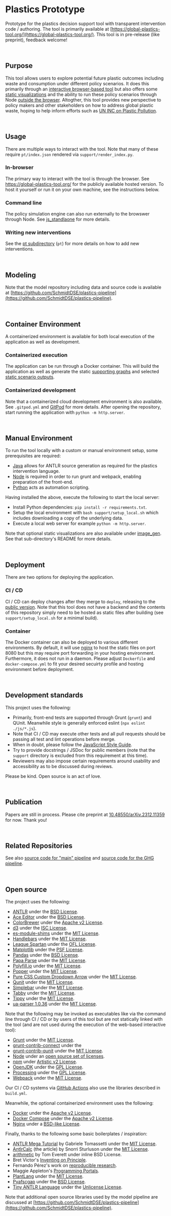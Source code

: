 Plastics Prototype
===============================================================================
Prototype for the plastics decision support tool with transparent intervention code / authoring. The tool is primarily available at [https://global-plastics-tool.org/](https://global-plastics-tool.org/). This tool is in pre-release (like preprint), feedback welcome!

<br>

Purpose
--------------------------------------------------------------------------------
This tool allows users to explore potential future plastic outcomes including waste and consumption under different policy scenarios. It does this primarily through an [interactive browser-based tool](https://global-plastics-tool.org/) but also offers some [static visualizations](https://github.com/SchmidtDSE/plastics-prototype/tree/main/image_gen) and the ability to run these policy scenarios through Node [outside the browser](https://github.com/SchmidtDSE/plastics-prototype/tree/main/js_standalone). Altogther, this tool provides new perspective to policy makers and other stakeholders on how to address global plastic waste, hoping to help inform efforts such as [UN INC on Plastic Pollution](https://www.unep.org/inc-plastic-pollution).

<br>

Usage
--------------------------------------------------------------------------------
There are multiple ways to interact with the tool. Note that many of these require `pt/index.json` rendered via `support/render_index.py`.

### In-browser
The primary way to interact with the tool is through the browser. See https://global-plastics-tool.org/ for the publicly available hosted version. To host it yourself or run it on your own machine, see the instructions below.

### Command line
The policy simulation engine can also run externally to the browswer through Node. See [js_standlaone](https://github.com/SchmidtDSE/plastics-prototype/tree/main/js_standalone) for more details.

### Writing new interventions
See the [pt subdirectory](https://github.com/SchmidtDSE/plastics-prototype/tree/main/pt) (`pt`) for more details on how to add new interventions.

<br>

Modeling
--------------------------------------------------------------------------------
Note that the model repository including data and source code is available at [https://github.com/SchmidtDSE/plastics-pipeline](https://github.com/SchmidtDSE/plastics-pipeline).

<br>

Container Environment
--------------------------------------------------------------------------------
A containerized environment is available for both local execution of the application as well as development.

### Containerized execution
The application can be run through a Docker container. This will build the application as well as generate the static [supporting graphs](https://github.com/SchmidtDSE/plastics-prototype/tree/main/image_gen) and selected [static scenario outputs](https://github.com/SchmidtDSE/plastics-prototype/tree/main/js_standalone). 

### Containerized development
Note that a containerized cloud development environment is also available. See `.gitpod.yml` and [GitPod](https://gitpod.io/) for more details. After opening the repository, start running the application with `python -m http.server`.

<br>

Manual Environment
--------------------------------------------------------------------------------
To run the tool locally with a custom or manual environment setup, some prerequisites are required:

 - [Java](https://adoptium.net/) allows for ANTLR source generation as required for the plastics intervention language.
 - [Node](https://nodejs.org/en) is required in order to run grunt and webpack, enabling preparation of the front-end.
 - [Python](https://docs.python-guide.org/starting/installation/) acts as automation scripting.

Having installed the above, execute the following to start the local server:

 - Install Python dependencies: `pip install -r requirements.txt`.
 - Setup the local environment with `bash support/setup_local.sh` which includes downloading a copy of the underlying data.
 - Execute a local web server for example `python -m http.server`.

Note that optional static visualizations are also available under [image_gen](https://github.com/SchmidtDSE/plastics-prototype/tree/main/image_gen). See that sub-directory's README for more details.

<br>

Deployment
--------------------------------------------------------------------------------
There are two options for deploying the application.

### CI / CD
CI / CD can deploy changes after they merge to `deploy`, releasing to the [public version](https://global-plastics-tool.org/). Note that this tool does not have a backend and the contents of this repository simply need to be hosted as static files after building (see `support/setup_local.sh` for a minimal build).

### Container
The Docker container can also be deployed to various different environments. By default, it will use [nginx](https://nginx.org/en/) to host the static files on port 8080 but this may require port forwarding in your hosting environment. Furthermore, it does not run in a daemon. Please adjust `Dockerfile` and `docker-compose.yml` to fit your desired secuirty profile and hosting environment before deployment.

<br>

Development standards
--------------------------------------------------------------------------------
This project uses the following:

 - Primarily, front-end tests are supported through Grunt (`grunt`) and QUnit. Meanwhile style is generally enforced eslint (`npx eslint ./js/*.js`).
 - Note that CI / CD may execute other tests and all pull requests should be passing all test and lint operations before merge.
 - When in doubt, please follow the [JavaScript Style Guide](https://google.github.io/styleguide/jsguide.html).
 - Try to provide docstrings / JSDoc for public members (note that the `support` directory is excluded from this requirement at this time).
 - Reviewers may also impose certain requirements around usability and accessibility as to be discussed during reviews.

Please be kind. Open source is an act of love.

<br>

Publication
--------------------------------------------------------------------------------
Papers are still in process. Please cite preprint at [10.48550/arXiv.2312.11359](https://arxiv.org/abs/2312.11359) for now. Thank you!

<br>

Related Repositories
--------------------------------------------------------------------------------
See also [source code for "main" pipeline](https://github.com/SchmidtDSE/plastics-pipeline) and [source code for the GHG pipeline](https://github.com/SchmidtDSE/plastics-ghg-pipeline).

<br>

Open source
--------------------------------------------------------------------------------
The project uses the following:

 - [ANTLR](https://www.antlr.org/index.html) under the [BSD License](https://www.antlr.org/license.html).
 - [Ace Editor](https://ace.c9.io/) under the [BSD License](https://github.com/ajaxorg/ace/blob/master/LICENSE).
 - [ColorBrewer](https://colorbrewer2.org) under the [Apache v2 License](https://github.com/axismaps/colorbrewer/blob/master/LICENCE.txt).
 - [d3](https://d3js.org/) under the [ISC License](https://github.com/d3/d3/blob/main/LICENSE).
 - [es-module-shims](https://www.npmjs.com/package/es-module-shims) under the [MIT License](https://github.com/guybedford/es-module-shims/blob/main/LICENSE).
 - [Handlebars](https://handlebarsjs.com/) under the [MIT License](https://github.com/handlebars-lang/handlebars.js/blob/master/LICENSE).
 - [League Spartan](https://www.theleagueofmoveabletype.com/league-spartan) under the [OFL License](https://opensource.org/license/ofl-1-1/).
 - [Matplotlib](https://matplotlib.org/) under the [PSF License](https://matplotlib.org/stable/users/project/license.html).
 - [Pandas](https://pandas.pydata.org/) under the [BSD License](https://github.com/pandas-dev/pandas/blob/main/LICENSE).
 - [Papa Parse](https://www.papaparse.com/) under the [MIT License](https://github.com/mholt/PapaParse/blob/master/LICENSE).
 - [Polyfill.io](https://polyfill.io/v3/) under the [MIT License](https://github.com/JakeChampion/polyfill-service/blob/main/LICENSE.md).
 - [Popper](https://popper.js.org/) under the [MIT License](https://github.com/floating-ui/floating-ui/blob/master/LICENSE).
 - [Pure CSS Custom Dropdown Arrow](https://codepen.io/code-boxx/pen/RwxbpOz) under the [MIT License](https://codepen.io/code-boxx/pen/RwxbpOz).
 - [Qunit](https://qunitjs.com/) under the [MIT License](https://github.com/qunitjs/qunit/blob/main/LICENSE.txt).
 - [Simplebar](https://grsmto.github.io/simplebar/) under the [MIT License](https://github.com/Grsmto/simplebar/blob/master/LICENSE).
 - [Tabby](https://github.com/cferdinandi/tabby) under the [MIT License](https://github.com/cferdinandi/tabby/blob/master/LICENSE.md).
 - [Tippy](https://atomiks.github.io/tippyjs/) under the [MIT License](https://github.com/atomiks/tippyjs/blob/master/LICENSE).
 - [ua-parser 1.0.36](https://uaparser.js.org/) under the [MIT License](https://www.npmjs.com/package/ua-parser-js).

Note that the following may be invoked as executables like via the command line through CI / CD or by users of this tool but are not statically linked with the tool (and are not used during the execution of the web-based interactive tool):

 - [Grunt](https://gruntjs.com/) under the [MIT License](https://github.com/gruntjs/grunt/blob/main/LICENSE).
 - [grunt-contrib-connect](https://github.com/gruntjs/grunt-contrib-connect) under the 
 - [grunt-contrib-qunit](https://github.com/gruntjs/grunt-contrib-connect) under the [MIT License](https://github.com/gruntjs/grunt-contrib-connect/blob/main/LICENSE-MIT).
 - [Node](https://nodejs.org/en) under an [open source set of licenses](https://github.com/nodejs/node/blob/main/LICENSE).
 - [npm](https://www.npmjs.com/) under [Artistic v2 License](https://docs.npmjs.com/policies/npm-license).
 - [OpenJDK](https://openjdk.org/) under the [GPL License](https://www.gnu.org/licenses/old-licenses/gpl-2.0.en.html).
 - [Processing](https://processing.org/) under the [GPL License](https://github.com/benfry/processing4/blob/main/LICENSE.md).
 - [Webpack](https://webpack.js.org/) under the [MIT License](https://github.com/webpack/webpack/blob/main/LICENSE).

Our CI / CD systems via [GitHub Actions](https://docs.github.com/en/actions) also use the libraries described in `build.yml`.

Meanwhile, the optional containerized environment uses the following:

 - [Docker](https://docs.docker.com/engine/) under the [Apache v2 License](https://github.com/moby/moby/blob/master/LICENSE).
 - [Docker Compose](https://docs.docker.com/compose/) under the [Apache v2 License](https://github.com/docker/compose/blob/main/LICENSE).
 - [Nginx](https://nginx.org/en/) under a [BSD-like License](https://nginx.org/LICENSE).

Finally, thanks to the following some basic boilerplates / inspiration:

 - [ANTLR Mega Tutorial](https://github.com/gabriele-tomassetti/antlr-mega-tutorial) by Gabriele Tomassetti under the [MIT License](https://github.com/gabriele-tomassetti/antlr-mega-tutorial/blob/master/LICENSE.md).
 - [AntlrCalc](https://snorristurluson.github.io/AntlrCalc/) (the article) by Snorri Sturluson under the [MIT License](https://github.com/snorristurluson/snorristurluson.github.io).
 - [arithmetic](https://github.com/antlr/grammars-v4/blob/master/arithmetic/arithmetic.g4) by Tom Everett under inline BSD License.
 - Bret Victor's [Inventing on Principle](https://www.youtube.com/watch?v=PUv66718DII).
 - Fernando Pérez's work on [reproducible research](https://www.youtube.com/watch?t=1521&v=GUyt_VXU8Aw&feature=youtu.be).
 - Maggie Appleton's [Programming Portals](https://maggieappleton.com/programming-portals).
 - [PlantLang](https://github.com/sampottinger/PlantLang) under the [MIT License](https://github.com/sampottinger/PlantLang/blob/main/LICENSE.txt).
 - [Pyafscgap](https://pyafscgap.org/) under the [BSD License](https://github.com/SchmidtDSE/afscgap/blob/main/LICENSE.md).
 - [Tiny ANTLR Language](https://github.com/bkiers/tiny-language-antlr4/tree/master) under the [Unlicense License](https://github.com/bkiers/tiny-language-antlr4/blob/master/UNLICENSE).

Note that additional open source libraries used by the model pipeline are discussed at [https://github.com/SchmidtDSE/plastics-pipeline](https://github.com/SchmidtDSE/plastics-pipeline).
